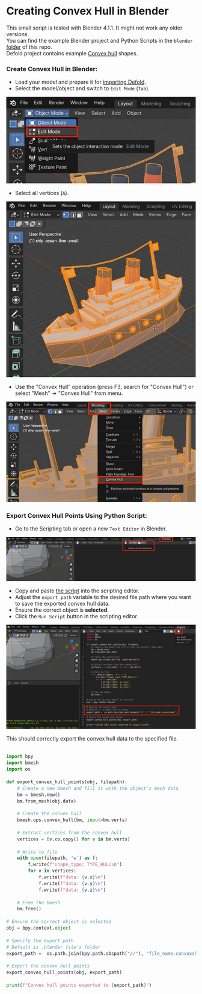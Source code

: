 # Creating Convex Hull in Blender

This small script is tested with Blender 4.1.1. It might not work any older versions.  
You can find the example Blender project and Python Scripts in the `blender` [folder](https://github.com/selimanac/defold-blender-convexhull/tree/main/blender) of this repo.  
Defold project contains example [Convex hull](https://defold.com/manuals/physics-shapes/#convex-hull-shape) shapes.  


### Create Convex Hull in Blender:
- Load your model and prepare it for [importing Defold](https://defold.com/manuals/importing-models/#using-a-model).   
- Select the model/object and switch to `Edit Mode` (`Tab`).  

![Edit Mode](/.github/1.jpg?raw=true)

- Select all vertices (`A`).    

![Select all vertices](/.github/2.jpg?raw=true)

- Use the "Convex Hull" operation (press F3, search for "Convex Hull") or select "Mesh" -> "Convex Hull" from menu.   

![Convex Hull](/.github/3.jpg?raw=true)

### Export Convex Hull Points Using Python Script:

- Go to the Scripting tab or open a new `Text Editor` in Blender.  

![Text Editor](/.github/4.jpg?raw=true)


- Copy and paste [the script](https://github.com/selimanac/defold-blender-convexhull/blob/main/blender/convexshape.py) into the scripting editor.   
- Adjust the `export_path` variable to the desired file path where you want to save the exported convex hull data.   
- Ensure the correct object is **selected**.     
- Click the `Run Script` button in the scripting editor.  

![Run Scrip](/.github/5.jpg?raw=true)

This should correctly export the convex hull data to the specified file.  

```python

import bpy
import bmesh
import os

def export_convex_hull_points(obj, filepath):
    # Create a new bmesh and fill it with the object's mesh data
    bm = bmesh.new()
    bm.from_mesh(obj.data)

    # Create the convex hull
    bmesh.ops.convex_hull(bm, input=bm.verts)

    # Extract vertices from the convex hull
    vertices = [v.co.copy() for v in bm.verts]

    # Write to file
    with open(filepath, 'w') as f:
        f.write(f"shape_type: TYPE_HULL\n")
        for v in vertices:
            f.write(f"data: {v.x}\n")
            f.write(f"data: {v.y}\n")
            f.write(f"data: {v.z}\n")

    # Free the bmesh
    bm.free()

# Ensure the correct object is selected
obj = bpy.context.object

# Specify the export path
# Default is .blender file's folder
export_path =  os.path.join(bpy.path.abspath("//"), "file_name.convexshape")

# Export the convex hull points
export_convex_hull_points(obj, export_path)

print(f"Convex hull points exported to {export_path}")


```